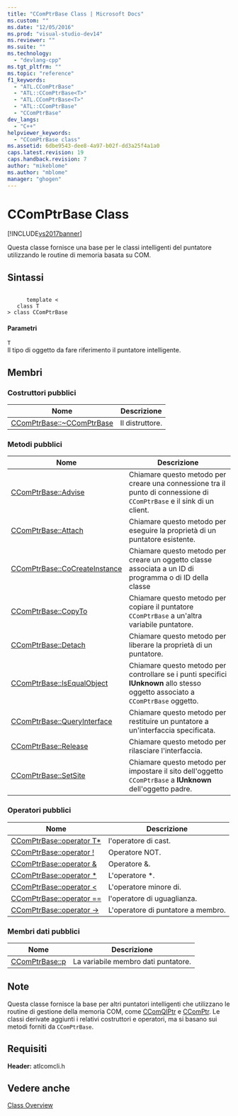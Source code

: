 ```yaml
---
title: "CComPtrBase Class | Microsoft Docs"
ms.custom: ""
ms.date: "12/05/2016"
ms.prod: "visual-studio-dev14"
ms.reviewer: ""
ms.suite: ""
ms.technology: 
  - "devlang-cpp"
ms.tgt_pltfrm: ""
ms.topic: "reference"
f1_keywords: 
  - "ATL.CComPtrBase"
  - "ATL::CComPtrBase<T>"
  - "ATL.CComPtrBase<T>"
  - "ATL::CComPtrBase"
  - "CComPtrBase"
dev_langs: 
  - "C++"
helpviewer_keywords: 
  - "CComPtrBase class"
ms.assetid: 6dbe9543-dee8-4a97-b02f-dd3a25f4a1a0
caps.latest.revision: 19
caps.handback.revision: 7
author: "mikeblome"
ms.author: "mblome"
manager: "ghogen"
---
```

# CComPtrBase Class
[!INCLUDE[vs2017banner](../../assembler/inline/includes/vs2017banner.md)]

Questa classe fornisce una base per le classi intelligenti del puntatore utilizzando le routine di memoria basata su COM.  
  
## Sintassi  
  
```  
  
      template <  
   class T   
> class CComPtrBase  
```  
  
#### Parametri  
 `T`  
 Il tipo di oggetto da fare riferimento il puntatore intelligente.  
  
## Membri  
  
### Costruttori pubblici  
  
|Nome|Descrizione|  
|----------|-----------------|  
|[CComPtrBase::~CComPtrBase](../Topic/CComPtrBase::~CComPtrBase.md)|Il distruttore.|  
  
### Metodi pubblici  
  
|Nome|Descrizione|  
|----------|-----------------|  
|[CComPtrBase::Advise](../Topic/CComPtrBase::Advise.md)|Chiamare questo metodo per creare una connessione tra il punto di connessione di `CComPtrBase` e il sink di un client.|  
|[CComPtrBase::Attach](../Topic/CComPtrBase::Attach.md)|Chiamare questo metodo per eseguire la proprietà di un puntatore esistente.|  
|[CComPtrBase::CoCreateInstance](../Topic/CComPtrBase::CoCreateInstance.md)|Chiamare questo metodo per creare un oggetto classe associata a un ID di programma o di ID della classe|  
|[CComPtrBase::CopyTo](../Topic/CComPtrBase::CopyTo.md)|Chiamare questo metodo per copiare il puntatore `CComPtrBase` a un'altra variabile puntatore.|  
|[CComPtrBase::Detach](../Topic/CComPtrBase::Detach.md)|Chiamare questo metodo per liberare la proprietà di un puntatore.|  
|[CComPtrBase::IsEqualObject](../Topic/CComPtrBase::IsEqualObject.md)|Chiamare questo metodo per controllare se i punti specifici **IUnknown** allo stesso oggetto associato a `CComPtrBase` oggetto.|  
|[CComPtrBase::QueryInterface](../Topic/CComPtrBase::QueryInterface.md)|Chiamare questo metodo per restituire un puntatore a un'interfaccia specificata.|  
|[CComPtrBase::Release](../Topic/CComPtrBase::Release.md)|Chiamare questo metodo per rilasciare l'interfaccia.|  
|[CComPtrBase::SetSite](../Topic/CComPtrBase::SetSite.md)|Chiamare questo metodo per impostare il sito dell'oggetto `CComPtrBase` a **IUnknown** dell'oggetto padre.|  
  
### Operatori pubblici  
  
|Nome|Descrizione|  
|----------|-----------------|  
|[CComPtrBase::operator T\*](../Topic/CComPtrBase::operator%20T*.md)|l'operatore di cast.|  
|[CComPtrBase::operator \!](../Topic/CComPtrBase::operator%20!.md)|Operatore NOT.|  
|[CComPtrBase::operator &](../Topic/CComPtrBase::operator%20&.md)|Operatore &.|  
|[CComPtrBase::operator \*](../Topic/CComPtrBase::operator%20*.md)|L'operatore \*.|  
|[CComPtrBase::operator \<](../Topic/CComPtrBase::operator%20%3C.md)|L'operatore minore di.|  
|[CComPtrBase::operator \=\=](../Topic/CComPtrBase::operator%20==.md)|l'operatore di uguaglianza.|  
|[CComPtrBase::operator \-\>](../Topic/CComPtrBase::operator%20-%3E.md)|L'operatore di puntatore a membro.|  
  
### Membri dati pubblici  
  
|Nome|Descrizione|  
|----------|-----------------|  
|[CComPtrBase::p](../Topic/CComPtrBase::p.md)|La variabile membro dati puntatore.|  
  
## Note  
 Questa classe fornisce la base per altri puntatori intelligenti che utilizzano le routine di gestione della memoria COM, come [CComQIPtr](../../atl/reference/ccomqiptr-class.md) e [CComPtr](../../atl/reference/ccomptr-class.md).  Le classi derivate aggiunti i relativi costruttori e operatori, ma si basano sui metodi forniti da `CComPtrBase`.  
  
## Requisiti  
 **Header:** atlcomcli.h  
  
## Vedere anche  
 [Class Overview](../../atl/atl-class-overview.md)